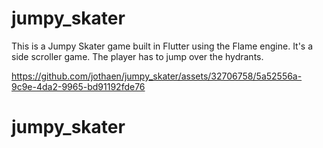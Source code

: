 # jumpy_skater

This is a Jumpy Skater game built in Flutter using the Flame engine. It's a side scroller game. The player has to jump over the hydrants.



https://github.com/jothaen/jumpy_skater/assets/32706758/5a52556a-9c9e-4da2-9965-bd91192fde76



# jumpy_skater
